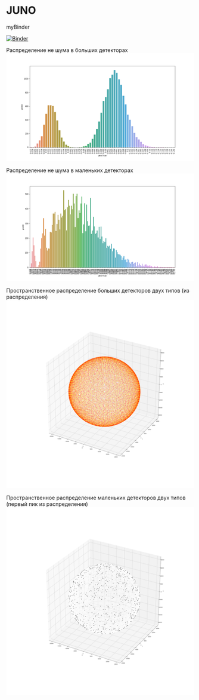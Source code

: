 # JUNO


myBinder

[![Binder](https://mybinder.org/badge_logo.svg)](https://mybinder.org/v2/gh/SharafutdinovRuslan/JUNO/master?filepath=JUNO_EDA.ipynb)

Распределение не шума в больших детекторах
![Распределение не шума в больших детекторах](https://github.com/SharafutdinovRuslan/JUNO/blob/master/1.png)

Распределение не шума в маленьких детекторах
![Распределение не шума в маленьких детекторах](https://github.com/SharafutdinovRuslan/JUNO/blob/master/2.png)

Пространственное распределение больших детекторов двух типов (из распределения)
![Пространственное распределение больших детекторов двух типов (из распределения)](https://github.com/SharafutdinovRuslan/JUNO/blob/master/3.png)

Пространственное распределение маленьких детекторов двух типов (первый пик из распределения)
![Пространственное распределение маленьких детекторов двух типов (первый пик из распределения)](https://github.com/SharafutdinovRuslan/JUNO/blob/master/4.png)
